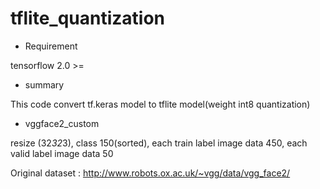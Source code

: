 # tflite_quantization

- Requirement

tensorflow 2.0 >=

- summary

This code convert tf.keras model to tflite model(weight int8 quantization)

- vggface2_custom

resize (32*32*3), class 150(sorted), each train label image data 450, each valid label image data 50

Original dataset : http://www.robots.ox.ac.uk/~vgg/data/vgg_face2/
